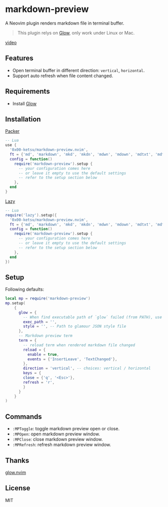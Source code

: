# markdown-preview

A Neovim plugin renders markdown file in terminal buffer.

>
> This plugin relys on [Glow](https://github.com/charmbracelet/glow), only work under Linux or Mac.

[video](https://user-images.githubusercontent.com/16932133/216219726-f79645fb-555a-4684-8962-c69e87a7d605.mp4)

## Features

- Open terminal buffer in different direction: `vertical`, `horizontal`.
- Support auto refresh when file content changed.

## Requirements

- Install [Glow](https://github.com/charmbracelet/glow#installation)

## Installation

[Packer](https://github.com/wbthomason/packer.nvim)

```lua
-- Lua
use {
  '0x00-ketsu/markdown-preview.nvim',
  ft = {'md', 'markdown', 'mkd', 'mkdn', 'mdwn', 'mdown', 'mdtxt', 'mdtext', 'rmd', 'wiki'},
  config = function()
    require('markdown-preview').setup {
      -- your configuration comes here
      -- or leave it empty to use the default settings
      -- refer to the setup section below
    },
  end
}
```

[Lazy](https://github.com/folke/lazy.nvim)

```lua
-- Lua
require('lazy').setup({
  '0x00-ketsu/markdown-preview.nvim',
  ft = {'md', 'markdown', 'mkd', 'mkdn', 'mdwn', 'mdown', 'mdtxt', 'mdtext', 'rmd', 'wiki'},
  config = function()
    require('markdown-preview').setup {
      -- your configuration comes here
      -- or leave it empty to use the default settings
      -- refer to the setup section below
    },
  end
})
```

## Setup

Following defaults:

```lua
local mp = require('markdown-preview')
mp.setup(
    {
      glow = {
        -- When find executable path of `glow` failed (from PATH), use this value instead
        exec_path = '',
        style = '', -- Path to glamour JSON style file
      },
      -- Markdown preview term
      term = {
        -- reload term when rendered markdown file changed
        reload = {
          enable = true,
          events = {'InsertLeave', 'TextChanged'},
        },
        direction = 'vertical', -- choices: vertical / horizontal
        keys = {
        close = {'q', '<Esc>'},
        refresh = 'r',
        }
      }
    }
)
```

## Commands

- `:MPToggle`: toggle markdown preview open or close.
- `:MPOpen`: open markdown preview window.
- `:MPClose`: close markdown preview window.
- `:MPRefresh`: refresh markdown preview window.

## Thanks

[glow.nvim](https://github.com/ellisonleao/glow.nvim)

## License

MIT
